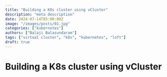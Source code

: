 ```yaml
---
title: "Building a K8s cluster using vCluster"
description: "meta description"
date: 2024-07-14T05:00:00Z
image: "/images/posts/01.jpg"
categories: ["kubernetes"]
authors: ["Balaji Balasundaram"]
tags: ["virtual cluster", "k8s", "kubernetes", "loft"]
draft: true
---
```


# Building a K8s cluster using vCluster
